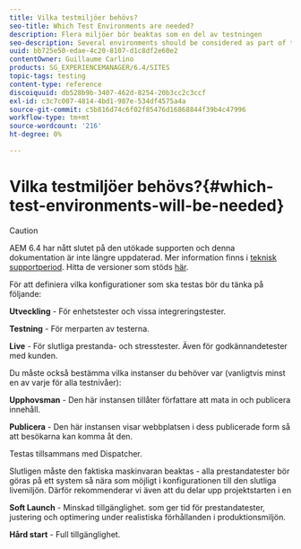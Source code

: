 ```yaml
---
title: Vilka testmiljöer behövs?
seo-title: Which Test Environments are needed?
description: Flera miljöer bör beaktas som en del av testningen
seo-description: Several environments should be considered as part of testing
uuid: bb725e50-edae-4c20-8107-d1c8df2e60e2
contentOwner: Guillaume Carlino
products: SG_EXPERIENCEMANAGER/6.4/SITES
topic-tags: testing
content-type: reference
discoiquuid: db528b9b-3407-462d-8254-20b3cc2c3ccf
exl-id: c3c7c007-4814-4bd1-987e-534df4575a4a
source-git-commit: c5b816d74c6f02f85476d16868844f39b4c47996
workflow-type: tm+mt
source-wordcount: '216'
ht-degree: 0%

---
```


# Vilka testmiljöer behövs?{#which-test-environments-will-be-needed}

>[!CAUTION]
>
>AEM 6.4 har nått slutet på den utökade supporten och denna dokumentation är inte längre uppdaterad. Mer information finns i [teknisk supportperiod](https://helpx.adobe.com/support/programs/eol-matrix.html). Hitta de versioner som stöds [här](https://experienceleague.adobe.com/docs/).

För att definiera vilka konfigurationer som ska testas bör du tänka på följande:

**Utveckling** - För enhetstester och vissa integreringstester.

**Testning** - För merparten av testerna.

**Live** - För slutliga prestanda- och stresstester. Även för godkännandetester med kunden.

Du måste också bestämma vilka instanser du behöver var (vanligtvis minst en av varje för alla testnivåer):

**Upphovsman** - Den här instansen tillåter författare att mata in och publicera innehåll.

**Publicera** - Den här instansen visar webbplatsen i dess publicerade form så att besökarna kan komma åt den.

Testas tillsammans med Dispatcher.

Slutligen måste den faktiska maskinvaran beaktas - alla prestandatester bör göras på ett system så nära som möjligt i konfigurationen till den slutliga livemiljön. Därför rekommenderar vi även att du delar upp projektstarten i en

**Soft Launch** - Minskad tillgänglighet. som ger tid för prestandatester, justering och optimering under realistiska förhållanden i produktionsmiljön.

**Hård start** - Full tillgänglighet.
